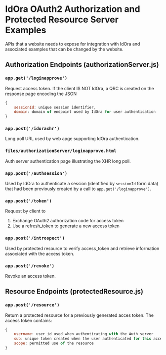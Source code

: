 # IdOra OAuth2 Authorization and Protected Resource Server Examples

APIs that a website needs to expose for integration with IdOra and associated examples that can be changed by the website.

## Authorization Endpoints (authorizationServer.js)

### `app.get('/loginapprove')`

Request access token. If the client IS NOT IdOra, a QRC is created on the response page encoding the JSON
```javascript
{
	sessionId: unique session identifier,
	domain: domain of endpoint used by IdOra for user authentication
}
```

### `app.post('/idoraxhr')`

Long poll URL used by web apge supporting IdOra authentication.

### `files/authorizationServer/loginapprove.html`

Auth server authentication page illustrating the XHR long poll.

### `app.post('/authsession')`

Used by IdOra to authenticate a session (identified by `sessionId` form data) that had been previously created by a call to `app.get('/loginapprove')`.

### `app.post('/token')`

Request by client to 

1. Exchange OAuth2 authorization code for access token
2. Use a refresh_token to generate a new access token


### `app.post('/introspect')`

Used by protected resource to verify access_token and retrieve information associated with the access token.

### `app.post('/revoke')`

Revoke an access token.

## Resource Endpoints (protectedResource.js)

### `app.post('/resource')`

Return a protected resource for a previously generated acces token. The access token contains:

```javascript
{
	username: user id used when authenticating with the Auth server
	sub: unique token created when the user authenticated for this access token
	scope: permitted use of the resource
}
```
